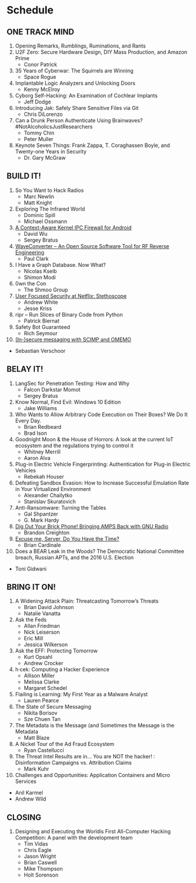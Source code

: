 # Schedule

## ONE TRACK MIND

1. Opening Remarks, Rumblings, Ruminations, and Rants
2. U2F Zero: Secure Hardware Design, DIY Mass Production, and Amazon Prime
   * Conor Patrick
3. 35 Years of Cyberwar: The Squirrels are Winning
   * Space Rogue
4. Implantable Logic Analyzers and Unlocking Doors
   * Kenny McElroy
5. Cyborg Self-Hacking: An Examination of Cochlear Implants
   * Jeff Dodge
6. Introducing Jak: Safely Share Sensitive Files via Git
   * Chris DiLorenzo
7. Can a Drunk Person Authenticate Using Brainwaves? #NotAlcoholicsJustResearchers
   * Tommy Chin
   * Peter Muller
8. Keynote Seven Things: Frank Zappa, T. Coraghassen Boyle, and Twenty-one Years in Security
   * Dr. Gary McGraw

## BUILD IT!

1. So You Want to Hack Radios
   * Marc Newlin
   * Matt Knight
2. Exploring The Infrared World
   * Dominic Spill
   * Michael Ossmann
3. [A Context-Aware Kernel IPC Firewall for Android](build/03_a_context_aware_kernel_ipc_firewall.md)
   * David Wu
   * Sergey Bratus
4. [WaveConverter – An Open Source Software Tool for RF Reverse Engineering](build/04_wave_converter.md)
   * Paul Clark
5. I Have a Graph Database. Now What?
   * Nicolas Kseib
   * Shimon Modi
6. 0wn the Con
   * The Shmoo Group
7. [User Focused Security at Netflix: Stethoscope](build/07_user_focused_security_at_netflix.md)
   * Andrew White
   * Jesse Kriss
8. ripr – Run Slices of Binary Code from Python
   * Patrick Biernat
9. Safety Bot Guaranteed
   * Rich Seymour
10. [\(In-\)secure messaging with SCIMP and OMEMO](build/10_insecure_messaging_with_scimp_omemo.md)
   * Sebastian Verschoor

## BELAY IT!

1. LangSec for Penetration Testing: How and Why
   * Falcon Darkstar Momot
   * Sergey Bratus
2. Know Normal, Find Evil: Windows 10 Edition
   * Jake Williams
3. Who Wants to Allow Arbitrary Code Execution on Their Boxes? We Do It Every Day.
   * Brian Redbeard
   * Brad Ison
4. Goodnight Moon & the House of Horrors: A look at the current IoT ecosystem and the regulations trying to control it
   * Whitney Merrill
   * Aaron Alva
5. Plug-in Electric Vehicle Fingerprinting: Authentication for Plug-in Electric Vehicles
   * Rebekah Houser
6. Defeating Sandbox Evasion: How to Increase Successful Emulation Rate in Your Virtualized Environment
   * Alexander Chailytko
   * Stanislav Skuratovich
7. Anti-Ransomware: Turning the Tables
   * Gal Shpantzer
   * G. Mark Hardy
8. [Dig Out Your Brick Phone! Bringing AMPS Back with GNU Radio](belay/08_dig_out_your_brick_phone.md)
   * Brandon Creighton
9. [Excuse me, Server, Do You Have the Time?](belay/09_excuse_me_server.md)
   * Brian Cardinale
10. Does a BEAR Leak in the Woods? The Democratic National Committee breach, Russian APTs, and the 2016 U.S. Election
   * Toni Gidwani

## BRING IT ON!

1. A Widening Attack Plain: Threatcasting Tomorrow’s Threats
   * Brian David Johnson
   * Natalie Vanatta
2. Ask the Feds
   * Allan Friedman
   * Nick Leiserson
   * Eric Mill
   * Jessica Wilkerson
3. Ask the EFF: Protecting Tomorrow
   * Kurt Opsahl
   * Andrew Crocker
4. h·cek: Computing a Hacker Experience
   * Allison Miller
   * Melissa Clarke
   * Margaret Schedel
5. Flailing is Learning: My First Year as a Malware Analyst
   * Lauren Pearce
6. The State of Secure Messaging
   * Nikita Borisov
   * Sze Chuen Tan
7. The Metadata is the Message (and Sometimes the Message is the Metadata
   * Matt Blaze
8. A Nickel Tour of the Ad Fraud Ecosystem
   * Ryan Castellucci
9. The Threat Intel Results are in… You are NOT the hacker! : Disinformation Campaigns vs. Attribution Claims
   * Mark Kuhr
10. Challenges and Opportunities: Application Containers and Micro Services
   * Anil Karmel
   * Andrew Wild

## CLOSING

1. Designing and Executing the Worldís First All-Computer Hacking Competition: A panel with the development team
   * Tim Vidas
   * Chris Eagle
   * Jason Wright
   * Brian Caswell
   * Mike Thompson
   * Holt Sorenson
